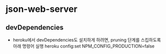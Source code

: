 # json-web-server

## devDependencies

- heroku에서 devDependencies도 설치하게 하려면, pruning 단계를 스킵하도록 아래 명령어 실행
  heroku config:set NPM_CONFIG_PRODUCTION=false
